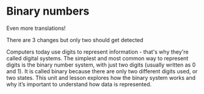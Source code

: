 # Binary numbers

Even more translations!

There are 3 changes but only two should get detected

Computers today use digits to represent information - that's why they're called digital systems.
The simplest and most common way to represent digits is the binary number system, with just two digits (usually written as 0 and 1).
It is called binary because there are only two different digits used, or two states.
This unit and lesson explores how the binary system works and why it’s important to understand how data is represented.
